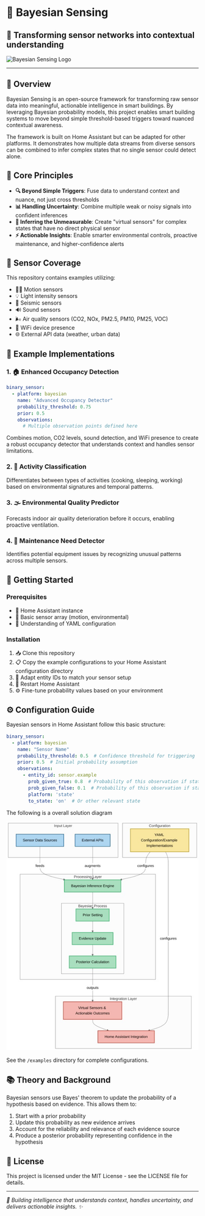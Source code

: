 # 🧠 Bayesian Sensing

## 🔄 Transforming sensor networks into contextual understanding

![Bayesian Sensing Logo](https://api.placeholder.com/400/320)

---

## 🌟 Overview

Bayesian Sensing is an open-source framework for transforming raw sensor data into meaningful, actionable intelligence in smart buildings. By leveraging Bayesian probability models, this project enables smart building systems to move beyond simple threshold-based triggers toward nuanced contextual awareness.

The framework is built on Home Assistant but can be adapted for other platforms. It demonstrates how multiple data streams from diverse sensors can be combined to infer complex states that no single sensor could detect alone.

## 🧩 Core Principles

- **🔍 Beyond Simple Triggers**: Fuse data to understand context and nuance, not just cross thresholds
- **📊 Handling Uncertainty**: Combine multiple weak or noisy signals into confident inferences
- **🔮 Inferring the Unmeasurable**: Create "virtual sensors" for complex states that have no direct physical sensor
- **⚡ Actionable Insights**: Enable smarter environmental controls, proactive maintenance, and higher-confidence alerts

## 📡 Sensor Coverage

This repository contains examples utilizing:

- 🏃‍♂️ Motion sensors
- 💡 Light intensity sensors
- 📳 Seismic sensors
- 🔊 Sound sensors
- 🌬️ Air quality sensors (CO2, NOx, PM2.5, PM10, PM25, VOC)
- 📱 WiFi device presence
- 🌐 External API data (weather, urban data)

## 🧪 Example Implementations

### 1. 🏠 Enhanced Occupancy Detection

```yaml
binary_sensor:
  - platform: bayesian
    name: "Advanced Occupancy Detector"
    probability_threshold: 0.75
    prior: 0.5
    observations:
      # Multiple observation points defined here
```

Combines motion, CO2 levels, sound detection, and WiFi presence to create a robust occupancy detector that understands context and handles sensor limitations.

### 2. 🎯 Activity Classification

Differentiates between types of activities (cooking, sleeping, working) based on environmental signatures and temporal patterns.

### 3. 🌫️ Environmental Quality Predictor

Forecasts indoor air quality deterioration before it occurs, enabling proactive ventilation.

### 4. 🔧 Maintenance Need Detector

Identifies potential equipment issues by recognizing unusual patterns across multiple sensors.

## 🚀 Getting Started

### Prerequisites

- 🏡 Home Assistant instance
- 📡 Basic sensor array (motion, environmental)
- 📝 Understanding of YAML configuration

### Installation

1. 📥 Clone this repository
2. 📋 Copy the example configurations to your Home Assistant configuration directory
3. 🔄 Adapt entity IDs to match your sensor setup
4. 🔄 Restart Home Assistant
5. ⚙️ Fine-tune probability values based on your environment

## ⚙️ Configuration Guide

Bayesian sensors in Home Assistant follow this basic structure:

```yaml
binary_sensor:
  - platform: bayesian
    name: "Sensor Name"
    probability_threshold: 0.5  # Confidence threshold for triggering
    prior: 0.5  # Initial probability assumption
    observations:
      - entity_id: sensor.example
        prob_given_true: 0.8  # Probability of this observation if state is true
        prob_given_false: 0.1  # Probability of this observation if state is false
        platform: 'state'
        to_state: 'on'  # Or other relevant state
```
The following is a overall solution diagram

![diagram](https://github.com/sepse/Bayesian-Sensing/blob/de4aea49875f13ce3a66ad06448ad995664b39b6/Graphics/diagram.jpg)

See the `/examples` directory for complete configurations.

## 📚 Theory and Background

Bayesian sensors use Bayes' theorem to update the probability of a hypothesis based on evidence. This allows them to:

1. Start with a prior probability
2. Update this probability as new evidence arrives
3. Account for the reliability and relevance of each evidence source
4. Produce a posterior probability representing confidence in the hypothesis

## 📜 License

This project is licensed under the MIT License - see the LICENSE file for details.

---

*🧠 Building intelligence that understands context, handles uncertainty, and delivers actionable insights. ✨*
